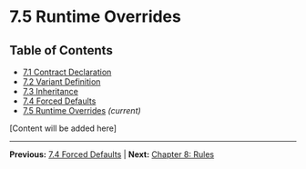 # 7.5 Runtime Overrides

## Table of Contents
- [7.1 Contract Declaration](./7.1-contract-declaration.md)
- [7.2 Variant Definition](./7.2-variant-definition.md)
- [7.3 Inheritance](./7.3-inheritance.md)
- [7.4 Forced Defaults](./7.4-forced-defaults.md)
- [7.5 Runtime Overrides](./7.5-runtime-overrides.md) *(current)*

[Content will be added here]

---

**Previous:** [7.4 Forced Defaults](./7.4-forced-defaults.md) | **Next:** [Chapter 8: Rules](../08-rules/index.md)
